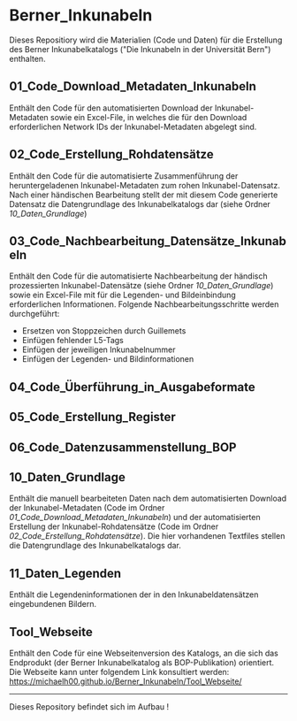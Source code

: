 # Berner_Inkunabeln
Dieses Repositiory wird die Materialien (Code und Daten) für die Erstellung des Berner Inkunabelkatalogs ("Die Inkunabeln in der Universität Bern") enthalten.

## 01_Code_Download_Metadaten_Inkunabeln
Enthält den Code für den automatisierten Download der Inkunabel-Metadaten sowie ein Excel-File, in welches die für den Download erforderlichen Network IDs der Inkunabel-Metadaten abgelegt sind.

## 02_Code_Erstellung_Rohdatensätze
Enthält den Code für die automatisierte Zusammenführung der heruntergeladenen Inkunabel-Metadaten zum rohen Inkunabel-Datensatz. Nach einer händischen Bearbeitung stellt der mit diesem Code generierte Datensatz die Datengrundlage des Inkunabelkatalogs dar (siehe Ordner *10_Daten_Grundlage*)

## 03_Code_Nachbearbeitung_Datensätze_Inkunabeln
Enthält den Code für die automatisierte Nachbearbeitung der händisch prozessierten Inkunabel-Datensätze (siehe Ordner *10_Daten_Grundlage*) sowie ein Excel-File
mit für die Legenden- und Bildeinbindung erforderlichen Informationen. 
Folgende Nachbearbeitungsschritte werden durchgeführt:  
- Ersetzen von Stoppzeichen durch Guillemets
- Einfügen fehlender L5-Tags
- Einfügen der jeweiligen Inkunabelnummer
- Einfügen der Legenden- und Bildinformationen

## 04_Code_Überführung_in_Ausgabeformate

## 05_Code_Erstellung_Register

## 06_Code_Datenzusammenstellung_BOP

## 10_Daten_Grundlage
Enthält die manuell bearbeiteten Daten nach dem automatisierten Download der Inkunabel-Metadaten (Code im Ordner *01_Code_Download_Metadaten_Inkunabeln*) und der automatisierten Erstellung der Inkunabel-Rohdatensätze (Code im Ordner *02_Code_Erstellung_Rohdatensätze*). Die hier vorhandenen Textfiles stellen die Datengrundlage des Inkunabelkatalogs dar.

## 11_Daten_Legenden
Enthält die Legendeninformationen der in den Inkunabeldatensätzen eingebundenen Bildern.

## Tool_Webseite
Enthält den Code für eine Webseitenversion des Katalogs, an die sich das Endprodukt (der Berner Inkunabelkatalog als BOP-Publikation) orientiert.
Die Webseite kann unter folgendem Link konsultiert werden:  
https://michaelh00.github.io/Berner_Inkunabeln/Tool_Webseite/

---
Dieses Repository befindet sich im Aufbau !